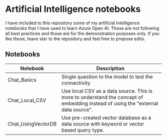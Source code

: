 # Artificial Intelligence notebooks

I have included to this repository some of my artificial intelligence notebooks that I have used to learn Azure Open AI. Those are not following all best practices and those are for the demonstration purposes only. If you like those, leave star to the repository and feel free to propose edits.

## Notebooks

| Notebook      | Description                                                                                          |
|---------------|------------------------------------------------------------------------------------------------------|
| Chat_Basics   | Single question to the model to test the connectivity                                                |
| Chat_Local_CSV | Use local CSV as a data source. This is more to understand the concept of embedding instead of using the "external data source". |
| Chat_UsingVectorDB | Use pre-created vector database as a data source with keyword or vector based query type. |
